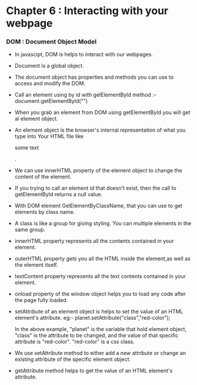 # Chapter 6 : Interacting with your webpage

### DOM : Document Object Model

- In javascipt, DOM is helps to interact with our webpages.
- Document is a global object.
- The document object has properties and methods you can use to access and modify the DOM.
- Call an element using by id with gelElementById method :- document.getElementById("<Element id Here>")
- When you grab an element from DOM using getElementById you will get al element object.
- An element object is the browser's internal representation of what you type into Your HTML file like      <p>some text</p>.
- We can use innerHTML property of the element object to change the content of the element.
- If you trying to call an element id that doesn't exist, then the call to getElementById returns a null    value.
- With DOM element GelElementByClassName, that you can use to get elements by class name.
- A class is like a group for giving styling. You can multiple elements in the same group.
- innerHTML property represents all the contents contained in your element.
- outerHTML property gets you all the HTML inside the element,as well as the element itself.
- textContent property represents all the text contents contained in your element.
- onload property of the window object helps you to load any code after the page fully loaded.
- setAttribute of an element object is helps to set the value of an HTML element's attribute.
  eg:- planet.setAttribute("class","red-color");

  In the above example, "planet" is the variable that hold element object, "class" is the attribute to be changed, and the value of that specific attribute is "red-color". "red-color" is a css class.

- We use setAttribute method to either add a new attribute or change an existing attribute of the           specific element object.
- getAttribute method helps to get the value of an HTML element's attribute.
